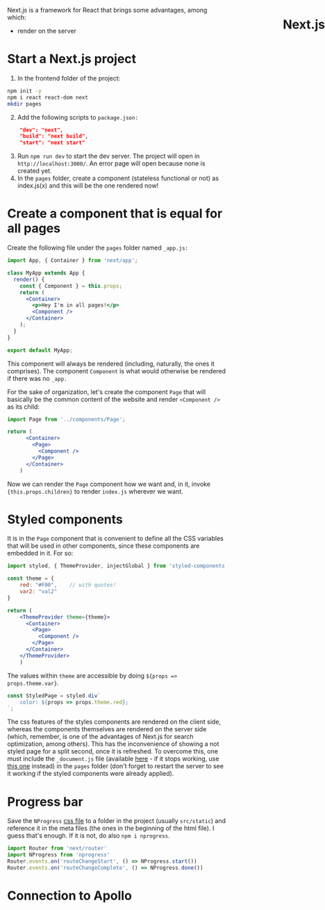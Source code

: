 <h1 style="position: absolute; right:0px">Next.js</h1>

Next.js is a framework for React that brings some advantages, among which:

+ render on the server

#  Start a Next.js project

1. In the frontend folder of the project:

```sh
npm init -y
npm i react react-dom next
mkdir pages
```

2. Add the following scripts to `package.json:`

```json
    "dev": "next",
    "build": "next build",
    "start": "next start"
```

3. Run `npm run dev` to start the dev server. The project will open in `http://localhost:3000/`. An error page will open because none is created yet.
4. In the `pages` folder, create a component (stateless functional or not) as index.js(x) and this will be the one rendered now!

# Create a component that is equal for all pages

Create the following file under the `pages` folder named `_app.js:`

```jsx
import App, { Container } from 'next/app';

class MyApp extends App {
  render() {
    const { Component } = this.props;
    return (
      <Container>
        <p>Hey I'm in all pages!</p>
        <Component />
      </Container>
    );
  }
}

export default MyApp;
```

This component will always be rendered (including, naturally, the ones it comprises). The component `Component` is what would otherwise be rendered if there was no `_app.`

For the sake of organization, let's create the component `Page` that will basically be the common content of the website and render `<Component />` as its child:

```jsx
import Page from '../components/Page';

return (
      <Container>
        <Page>
          <Component />
        </Page>
      </Container>
    )
```

Now we can render the `Page` component how we want and, in it, invoke `{this.props.children}` to render `index.js` wherever we want.

# Styled components

It is in the `Page` component that is convenient to define all the CSS variables that will be used in other components, since these components are embedded in it. For so:

```jsx
import styled, { ThemeProvider, injectGlobal } from 'styled-components';

const theme = {
    red: "#F00",	// with quotes!
    var2: "val2" 
}

return (
    <ThemeProvider theme={theme}>
      <Container>
        <Page>
          <Component />
        </Page>
      </Container>
    </ThemeProvider>
    )
```

The values within `theme` are accessible by doing `${props => props.theme.var}`.

```jsx
const StyledPage = styled.div`
	color: ${props => props.theme.red};
`;
```



The css features of the styles components are rendered on the client side, whereas the components themselves are rendered on the server side (which, remember, is one of the advantages of Next.js for search optimization, among others). This has the inconvenience of showing a not styled page for a split second, once it is refreshed. To overcome this, one must include the `_document.js` file (available [here](https://github.com/zeit/next.js#custom-document) - if it stops working, use [this one](https://github.com/wesbos/Advanced-React/blob/master/finished-application/frontend/pages/_document.js) instead) in the `pages` folder (don't forget to restart the server to see it working if the styled components were already applied).

# Progress bar

Save the `NProgress` [css file](https://github.com/rstacruz/nprogress/blob/master/nprogress.css) to a folder in the project (usually `src/static`) and reference it in the meta files (the ones in the beginning of the html file). I guess that's enough. If it is not, do also `npm i nprogress`.

```jsx
import Router from 'next/router'
import NProgress from 'nprogress'
Router.events.on('routeChangeStart', () => NProgress.start())
Router.events.on('routeChangeComplete', () => NProgress.done())
```

# Connection to Apollo



